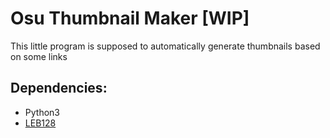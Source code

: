 # Osu Thumbnail Maker [WIP]
This little program is supposed to automatically generate thumbnails based on some links

## Dependencies:
- Python3
- [LEB128](https://github.com/mohanson/leb128)
